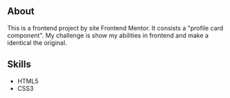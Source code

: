 ## About
  This is a frontend project by site Frontend Mentor.
  It consists a "profile card component".
  My challenge is show my abilities in frontend and make a identical the original.

## Skills
-  HTML5
-  CSS3
